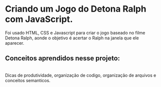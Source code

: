 <h1>Criando um Jogo do Detona Ralph com JavaScript.</h1>
Foi usado HTML, CSS e Javascript para criar o jogo baseado no filme Detona Ralph, aonde o objetivo é acertar o Ralph na janela que ele aparecer.
<br>
<h2>Conceitos aprendidos nesse projeto:</h2><br>
Dicas de produtividade, organização de codigo, organização de arquivos e conceitos semanticos.
